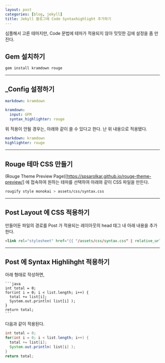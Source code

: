 ```yaml
---
layout: post
categories: [blog, jekyll]
title: Jekyll 블로그에 Code Syntaxhighlight 추가하기
---
```


심플해서 고른 테마지만, Code 문법에 테마가 적용되지 않아 밋밋한 김에 설정을 좀 만진다.

## Gem 설치하기

```bash
gem install kramdown rouge
```
---
## _Config 설정하기
```yaml
markdown: kramdown

kramdown:
  input: GFM
  syntax_highlighter: rouge

```
위 적용이 안될 경우는, 아래와 같이 쓸 수 있다고 한다. 난 위 내용으로 적용됐다.
```yaml
markdown: kramdown
highlighter: rouge
```
---
## Rouge 테마 CSS 만들기
(Rouge Theme Preview Page)[https://spsarolkar.github.io/rouge-theme-preview/] 에 접속하여 원하는 테마를 선택하여 아래와 같이 CSS 파일을 만든다.

```bash
rougify style monokai > assets/css/syntax.css
```
---
## Post Layout 에 CSS 적용하기
만들어둔 파일의 경로를 Post 가 적용되는 레이아웃의 head 태그 내 아래 내용을 추가한다.
```html
<link rel="stylesheet" href="{{ "/assets/css/syntax.css" | relative_url }}" />
```
---
## Post 에 Syntax Highlihght 적용하기
아래 형태로 작성하면, 
````
```java
int total = 0;
for(int i = 0; i < list.length; i++) {	
  total += list[i];
  System.out.println( list[i] );
}
return total;
```
````

다음과 같이 적용된다. 
```java
int total = 0;
for(int i = 0; i < list.length; i++) {	
  total += list[i];
  System.out.println( list[i] );
}
return total;
``` 